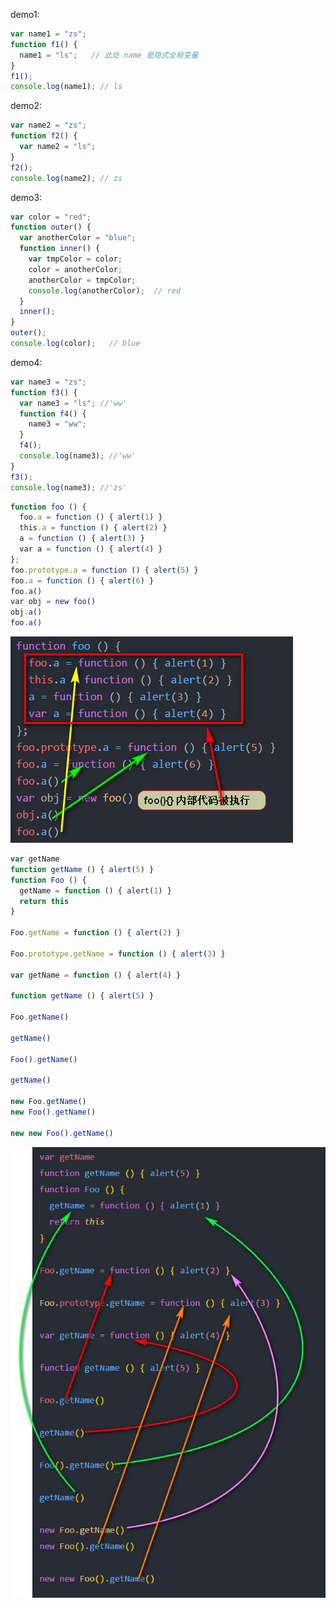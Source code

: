 demo1:

```javascript
var name1 = "zs";
function f1() {
  name1 = "ls";   // 此处 name 是隐式全局变量
}
f1();
console.log(name1); // ls

```

demo2:

```javascript
var name2 = "zs";
function f2() {
  var name2 = "ls";
}
f2();
console.log(name2); // zs

```

demo3:

```javascript
var color = "red";
function outer() {
  var anotherColor = "blue";
  function inner() {
    var tmpColor = color;
    color = anotherColor;
    anotherColor = tmpColor;
    console.log(anotherColor);  // red
  }
  inner();
}
outer();
console.log(color);   // blue

```

demo4:

```javascript
var name3 = "zs";
function f3() {
  var name3 = "ls"; //'ww'
  function f4() {
    name3 = "ww";
  }
  f4();
  console.log(name3); //'ww'
}
f3();
console.log(name3); //'zs'

```

```javascript
function foo () {
  foo.a = function () { alert(1) }
  this.a = function () { alert(2) }
  a = function () { alert(3) }
  var a = function () { alert(4) }
};
foo.prototype.a = function () { alert(5) }
foo.a = function () { alert(6) }
foo.a()
var obj = new foo()
obj.a()
foo.a()

```

![作用域](../images/作用域/2017-09-15_094702.png)


```javascript
var getName
function getName () { alert(5) }
function Foo () {
  getName = function () { alert(1) }
  return this
}

Foo.getName = function () { alert(2) }

Foo.prototype.getName = function () { alert(3) }

var getName = function () { alert(4) }

function getName () { alert(5) }

Foo.getName()

getName()

Foo().getName()

getName()

new Foo.getName()
new Foo().getName()

new new Foo().getName()


```

![作用域](../images/作用域/2017-09-15_100623.png)